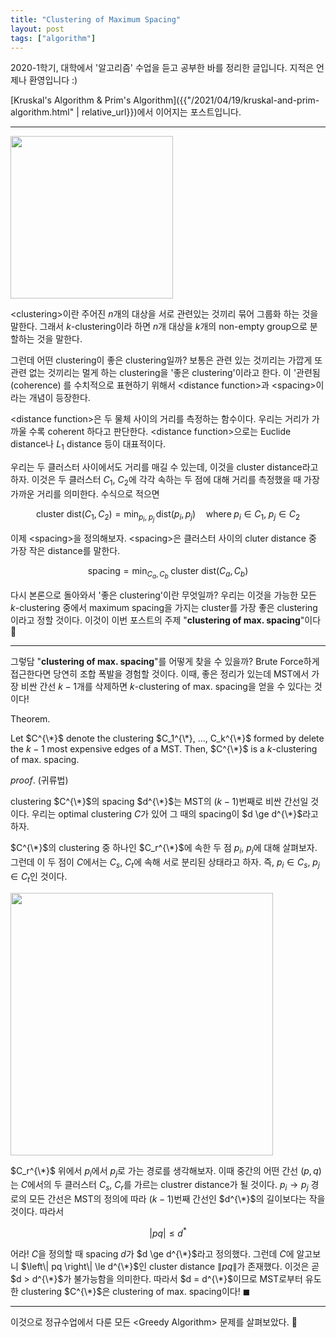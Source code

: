 ```yaml
---
title: "Clustering of Maximum Spacing"
layout: post
tags: ["algorithm"]
---
```




2020-1학기, 대학에서 '알고리즘' 수업을 듣고 공부한 바를 정리한 글입니다. 지적은 언제나 환영입니다 :)

[Kruskal's Algorithm & Prim's Algorithm]({{"/2021/04/19/kruskal-and-prim-algorithm.html" | relative_url}})에서 이어지는 포스트입니다.

<hr/>

<div class="img-wrapper">
  <img src="{{ "/images/algorithm/clustering-of-maximum-spacing-1.png" | relative_url }}" width="260px">
</div>

\<clustering\>이란 주어진 $n$개의 대상을 서로 관련있는 것끼리 묶어 그룹화 하는 것을 말한다. 그래서 $k$-clustering이라 하면 $n$개 대상을 $k$개의 non-empty group으로 분할하는 것을 말한다.

그런데 어떤 clustering이 좋은 clustering일까? 보통은 관련 있는 것끼리는 가깝게 또 관련 없는 것끼리는 멀게 하는 clustering을 '좋은 clustering'이라고 한다. 이 '관련됨(coherence)
를  수치적으로 표현하기 위해서 \<distance function\>과 \<spacing\>이라는 개념이 등장한다.

\<distance function\>은 두 물체 사이의 거리를 측정하는 함수이다. 우리는 거리가 가까울 수록 coherent 하다고 판단한다. \<distance function\>으로는 Euclide distance나 $L_1$ distance 등이 대표적이다.

우리는 두 클러스터 사이에서도 거리를 매길 수 있는데, 이것을 cluster distance라고 하자. 이것은 두 클러스터 $C_1$, $C_2$에 각각 속하는 두 점에 대해 거리를 측정했을 때 가장 가까운 거리를 의미한다. 수식으로 적으면

$$
\text{cluster dist}(C_1, C_2) = \min_{p_i, \; p_j} \, \text{dist}(p_i, p_j) \quad \text{where} \; p_i \in C_1, \; p_j \in C_2
$$

이제 \<spacing\>을 정의해보자. \<spacing\>은 클러스터 사이의 cluter distance 중 가장 작은 distance를 말한다.

$$
\text{spacing} = \min_{C_a, \, C_b} \; \text{cluster dist} (C_a, C_b)
$$

다시 본론으로 돌아와서 '좋은 clustering'이란 무엇일까? 우리는 이것을 가능한 모든 $k$-clustering 중에서 maximum spacing을 가지는 cluster를 가장 좋은 clustering이라고 정할 것이다. 이것이 이번 포스트의 주제 "**clustering of max. spacing**"이다 👏

<hr/>

그렇담 "**clustering of max. spacing**"를 어떻게 찾을 수 있을까? Brute Force하게 접근한다면 당연히 조합 폭발을 경험할 것이다. 이때, 좋은 정리가 있는데 <span class="half_HL">MST에서 가장 비싼 간선 $k-1$개를 삭제하면 $k$-clustering of max. spacing을 얻을 수 있다</span>는 것이다!

<div class="statement" markdown="1">

<span class="statement-title">Theorem.</span><br>

Let $C^{\*}$ denote the clustering $C_1^{\*}, ..., C_k^{\*}$ formed by delete the $k-1$ most expensive edges of a MST. Then, $C^{\*}$ is a $k$-clustering of max. spacing.

</div>

<div class="proof" markdown="1">

<span class="statement-title">*proof*.</span> (귀류법) <br/>

clustering $C^{\*}$의 spacing $d^{\*}$는 MST의 $(k-1)$번째로 비싼 간선일 것이다. 우리는 optimal clustering $C$가 있어 그 때의 spacing이 $d \ge d^{\*}$라고 하자.

$C^{\*}$의 clustering 중 하나인 $C_r^{\*}$에 속한 두 점 $p_i$, $p_j$에 대해 살펴보자. 그런데 이 두 점이 $C$에서는 $C_s$, $C_t$에 속해 서로 분리된 상태라고 하자. 즉, $p_i \in C_s$, $p_j \in C_t$인 것이다.

<div class="img-wrapper">
  <img src="{{ "/images/algorithm/clustering-of-maximum-spacing-2.png" | relative_url }}" width="420px">
</div>

$C_r^{\*}$ 위에서 $p_i$에서 $p_j$로 가는 경로를 생각해보자. 이때 중간의 어떤 간선 $(p, q)$는 $C$에서의 두 클러스터 $C_s$, $C_r$를 가르는 clustrer distance가 될 것이다. $p_i \rightarrow p_j$ 경로의 모든 간선은 MST의 정의에 따라 $(k-1)$번째 간선인 $d^{\*}$의 길이보다는 작을 것이다. 따라서 

$$
\left| pq \right| \le d^{*}
$$

어라! $C$을 정의할 때 spacing $d$가 $d \ge d^{\*}$라고 정의했다. 그런데 $C$에 알고보니 $\left\| pq \right\| \le d^{\*}$인 cluster distance $\left\| pq \right\|$가 존재했다. 이것은 곧 $d > d^{\*}$가 불가능함을 의미한다. 따라서 $d = d^{\*}$이므로 MST로부터 유도한 clustering $C^{\*}$은 clustering of max. spacing이다! $\blacksquare$

</div>

<hr/>

이것으로 정규수업에서 다룬 모든 \<Greedy Algorithm\> 문제를 살펴보았다. 👏

